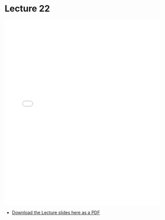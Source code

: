 # Lecture 22

<div>
<iframe src="../../lec22_Communication.pdf" width="100%" height="600px" frameBorder="0"> </iframe>
</div>

- [Download the Lecture slides here as a PDF](../../lec22_Communication.pdf)